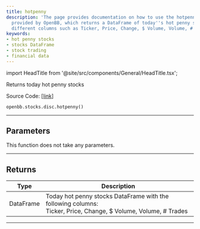 ```yaml
---
title: hotpenny
description: 'The page provides documentation on how to use the hotpenny function
  provided by OpenBB, which returns a DataFrame of today''s hot penny stocks with
  different columns such as Ticker, Price, Change, $ Volume, Volume, # Trades.'
keywords:
- hot penny stocks
- stocks DataFrame
- stock trading
- financial data
---
```


import HeadTitle from '@site/src/components/General/HeadTitle.tsx';

<HeadTitle title="stocks.disc.hotpenny - Reference | OpenBB SDK Docs" />

Returns today hot penny stocks

Source Code: [[link](https://github.com/OpenBB-finance/OpenBB/tree/main/openbb_terminal/stocks/discovery/shortinterest_model.py#L38)]

```python
openbb.stocks.disc.hotpenny()
```

---

## Parameters

This function does not take any parameters.

---

## Returns

| Type | Description |
| ---- | ----------- |
| DataFrame | Today hot penny stocks DataFrame with the following columns:<br/>Ticker, Price, Change, $ Volume, Volume, # Trades |
---
